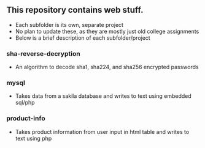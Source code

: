 ## This repository contains web stuff. 
* Each subfolder is its own, separate project 
* No plan to update these, as they are mostly just old college assignments
* Below is a brief description of each subfolder/project

### sha-reverse-decryption
*  An algorithm to decode sha1, sha224, and sha256 encrypted passwords

### mysql 
* Takes data from a sakila database and writes to text using embedded sql/php

### product-info
* Takes product information from user input in html table and writes to text using php

